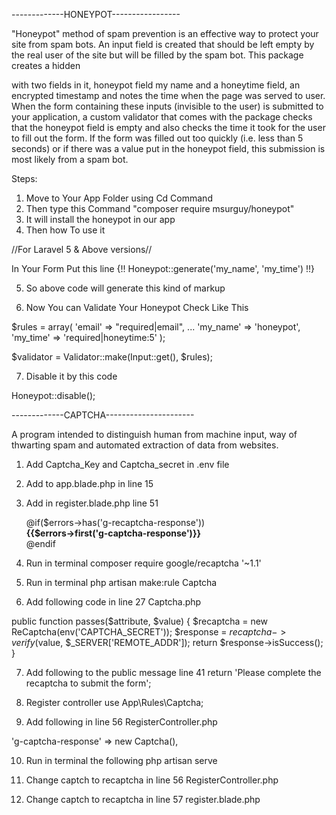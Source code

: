 
-------------HONEYPOT----------------- 

"Honeypot" method of spam prevention is an effective way to protect your site from spam bots.
An input field is created that should be left empty by the real user of the site but will be filled by the spam bot.
This package creates a hidden <DIV> with two fields in it, honeypot field my name and a honeytime field,
an encrypted timestamp and notes the time when the page was served to user. When the form containing these inputs (invisible to the user) 
is submitted to your application, a custom validator that comes with the package checks that the honeypot field is empty 
and also checks the time it took for the user to fill out the form. If the form was filled out too quickly (i.e. less than 5 seconds) 
or if there was a value put in the honeypot field, this submission is most likely from a spam bot.

Steps:

1) Move to Your App Folder using Cd Command
2) Then type this Command "composer require msurguy/honeypot"
3) It will install the honeypot in our app
4) Then how To use it 
   
   
//For Laravel 5 & Above versions//

   
In Your Form Put this line {!! Honeypot::generate('my_name', 'my_time') !!}



5) So above code will generate this kind of markup 

<div id="my_name_wrap" style="display:none;">
    <input name="my_name" type="text" value="" id="my_name">
    <input name="my_time" type="text" value="*************************************************************************">
</div>

6) Now You can Validate Your Honeypot Check Like This 


$rules = array(
    'email'     => "required|email",
    ...
    'my_name'   => 'honeypot',
    'my_time'   => 'required|honeytime:5'
);

$validator = Validator::make(Input::get(), $rules);


7) Disable it by this code 

  Honeypot::disable();



-------------CAPTCHA----------------------

A program intended to distinguish human from machine input, 
way of thwarting spam and automated extraction of data from websites.

1) Add Captcha_Key and Captcha_secret in .env file

2) Add <script src='https://www.google.com/recaptcha/api.js'></script> to app.blade.php in line 15

3) Add in register.blade.php line 51
                               <div class="form-group row">
                                     <div class="col-md-6 offset-md-4">
                                         <div class="g-recaptcha" data-sitekey="{{env('CAPTCHA_KEY')}}"></div>
                                     @if($errors->has('g-recaptcha-response'))
                                         <span class="invalid-feedback" style="display:block">
                                             <strong>
                                                 {{$errors->first('g-captcha-response')}}
                                             </strong>
                                         </span>
                                         @endif
                                          </div>
 
 
4. Run in terminal 
composer require google/recaptcha '~1.1'  

5. Run in terminal 
php artisan make:rule Captcha 

6. Add following code in line 27 Captcha.php

public function passes($attribute, $value)
    {
        $recaptcha = new ReCaptcha(env('CAPTCHA_SECRET'));
        $response = $recaptcha->verify($value, $_SERVER['REMOTE_ADDR']);
        return $response->isSuccess();
    }

7. Add following to the public message line 41
return 'Please complete the recaptcha to submit the form';

8. Register controller 
use App\Rules\Captcha;

9. Add following in line 56 RegisterController.php

 'g-captcha-response' => new Captcha(),
 
10. Run in terminal the following 
php artisan serve 

11. Change captch to recaptcha in line 56 RegisterController.php

12.  Change captch to recaptcha in line 57 register.blade.php





